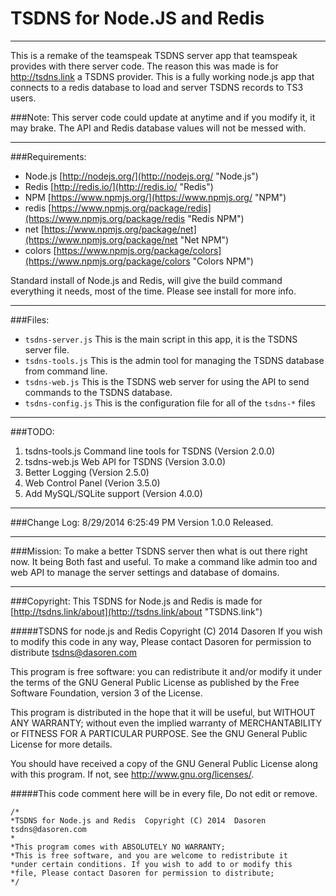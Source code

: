 # TSDNS for Node.JS and Redis #
___
This is a remake of the teamspeak TSDNS server app that teamspeak provides with there server code. The reason this was made is for http://tsdns.link a TSDNS provider. This is a fully working node.js app that connects to a redis database to load and server TSDNS records to TS3 users.

###Note: This server code could update at anytime and if you modify it, it may brake. The API and Redis database values will not be messed with.
___
###Requirements:

- Node.js [http://nodejs.org/](http://nodejs.org/ "Node.js")
- Redis   [http://redis.io/](http://redis.io/ "Redis")
- NPM     [https://www.npmjs.org/](https://www.npmjs.org/ "NPM")
 - redis  [https://www.npmjs.org/package/redis](https://www.npmjs.org/package/redis "Redis NPM")
 - net    [https://www.npmjs.org/package/net](https://www.npmjs.org/package/net "Net NPM")
 - colors [https://www.npmjs.org/package/colors](https://www.npmjs.org/package/colors "Colors NPM")

Standard install of Node.js and Redis, will give the build command everything it needs, most of the time.
Please see install for more info.
___

###Files:
- `tsdns-server.js`  This is the main script in this app, it is the TSDNS server file.
- `tsdns-tools.js`  This is the admin tool for managing the TSDNS database from command line.
- `tsdns-web.js`  This is the TSDNS web server for using the API to send commands to the TSDNS database.
- `tsdns-config.js` This is the configuration file for all of the `tsdns-*` files
___
###TODO:
1. tsdns-tools.js Command line tools for TSDNS (Version 2.0.0)
2. tsdns-web.js Web API for TSDNS (Version 3.0.0)
3. Better Logging (Version 2.5.0)
4. Web Control Panel (Verion 3.5.0)
5. Add MySQL/SQLite support (Version 4.0.0)
___
###Change Log:
8/29/2014 6:25:49 PM Version 1.0.0 Released.
___
###Mission:
To make a better TSDNS server then what is out there right now. It being Both fast and useful.
To make a command like admin too and web API to manage the server settings and database of domains.
___
###Copyright:
This TSDNS for Node.js and Redis is made for [http://tsdns.link/about](http://tsdns.link/about "TSDNS.link")


#####TSDNS for node.js and Redis  Copyright (C) 2014  Dasoren
If you wish to modify this code in any way, 
Please contact Dasoren for permission to distribute tsdns@dasoren.com

This program is free software: you can redistribute it and/or modify
it under the terms of the GNU General Public License as published by
the Free Software Foundation, version 3 of the License.

This program is distributed in the hope that it will be useful,
but WITHOUT ANY WARRANTY; without even the implied warranty of
MERCHANTABILITY or FITNESS FOR A PARTICULAR PURPOSE.  See the
GNU General Public License for more details.

You should have received a copy of the GNU General Public License
along with this program.  If not, see <http://www.gnu.org/licenses/>.


#####This code comment here will be in every file, Do not edit or remove. 

    /*
    *TSDNS for Node.js and Redis  Copyright (C) 2014  Dasoren tsdns@dasoren.com
    *
    *This program comes with ABSOLUTELY NO WARRANTY;
    *This is free software, and you are welcome to redistribute it
    *under certain conditions. If you wish to add to or modify this
    *file, Please contact Dasoren for permission to distribute;
    */